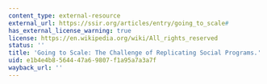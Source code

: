 ```yaml
---
content_type: external-resource
external_url: https://ssir.org/articles/entry/going_to_scale#
has_external_license_warning: true
license: https://en.wikipedia.org/wiki/All_rights_reserved
status: ''
title: 'Going to Scale: The Challenge of Replicating Social Programs.'
uid: e1b4e4b8-5644-47a6-9807-f1a95a7a3a7f
wayback_url: ''
---
```

